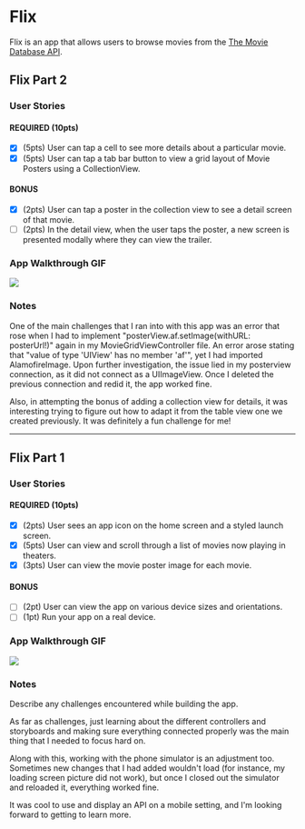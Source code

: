 # Flix

Flix is an app that allows users to browse movies from the [The Movie Database API](http://docs.themoviedb.apiary.io/#).

## Flix Part 2

### User Stories

#### REQUIRED (10pts)
- [x] (5pts) User can tap a cell to see more details about a particular movie.
- [x] (5pts) User can tap a tab bar button to view a grid layout of Movie Posters using a CollectionView.

#### BONUS
- [x] (2pts) User can tap a poster in the collection view to see a detail screen of that movie.
- [ ] (2pts) In the detail view, when the user taps the poster, a new screen is presented modally where they can view the trailer.

### App Walkthrough GIF

![](https://i.imgur.com/XfgKa6l.gif)

### Notes
One of the main challenges that I ran into with this app was an error that rose when I had to implement "posterView.af.setImage(withURL: posterUrl!)" again in my MovieGridViewController file. An error arose stating that "value of type 'UIView' has no member 'af'", yet I had imported AlamofireImage. Upon further investigation, the issue lied in my posterview connection, as it did not connect as a UIImageView. Once I deleted the previous connection and redid it, the app worked fine.

Also, in attempting the bonus of adding a collection view for details, it was interesting trying to figure out how to adapt it from the table view one we created previously. It was definitely a fun challenge for me!

---

## Flix Part 1

### User Stories

#### REQUIRED (10pts)
- [x] (2pts) User sees an app icon on the home screen and a styled launch screen.
- [x] (5pts) User can view and scroll through a list of movies now playing in theaters.
- [x] (3pts) User can view the movie poster image for each movie.

#### BONUS
- [ ] (2pt) User can view the app on various device sizes and orientations.
- [ ] (1pt) Run your app on a real device.

### App Walkthrough GIF

![](https://i.imgur.com/f8yYQxz.gif)

### Notes
Describe any challenges encountered while building the app.

As far as challenges, just learning about the different controllers and storyboards and making sure everything connected properly was the main thing that I needed to focus hard on.

Along with this, working with the phone simulator is an adjustment too. Sometimes new changes that I had added wouldn't load (for instance, my loading screen picture did not work), but once I closed out the simulator and reloaded it, everything worked fine. 

It was cool to use and display an API on a mobile setting, and I'm looking forward to getting to learn more.
